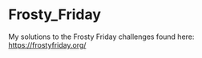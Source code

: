 # Frosty_Friday

My solutions to the Frosty Friday challenges found here: https://frostyfriday.org/
